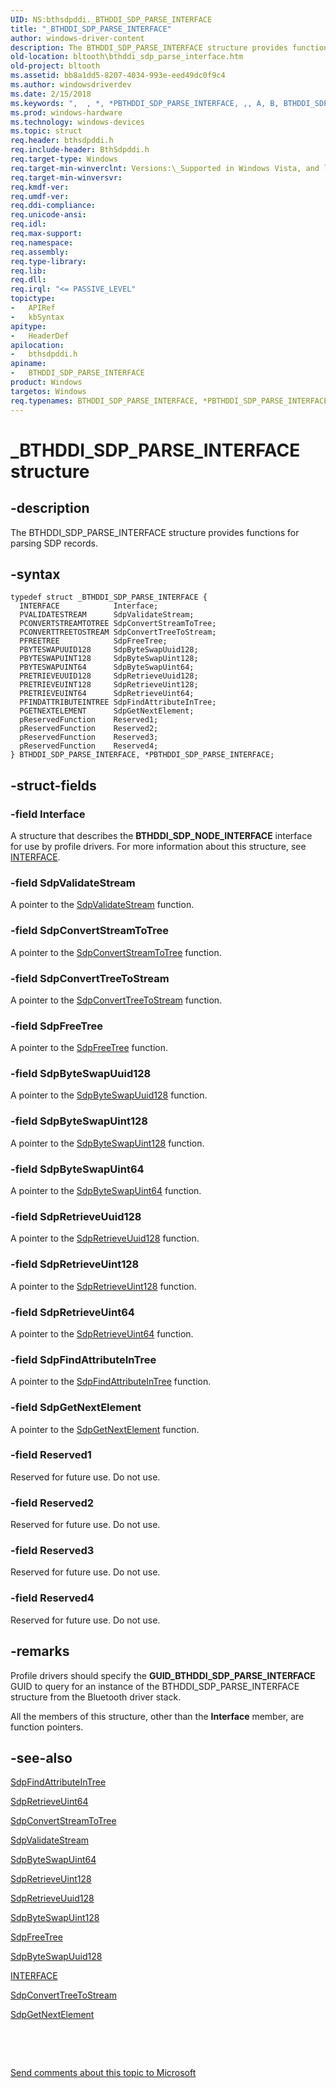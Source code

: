 ```yaml
---
UID: NS:bthsdpddi._BTHDDI_SDP_PARSE_INTERFACE
title: "_BTHDDI_SDP_PARSE_INTERFACE"
author: windows-driver-content
description: The BTHDDI_SDP_PARSE_INTERFACE structure provides functions for parsing SDP records.
old-location: bltooth\bthddi_sdp_parse_interface.htm
old-project: bltooth
ms.assetid: bb8a1dd5-8207-4034-993e-eed49dc0f9c4
ms.author: windowsdriverdev
ms.date: 2/15/2018
ms.keywords: ",  , *, *PBTHDDI_SDP_PARSE_INTERFACE, ,, A, B, BTHDDI_SDP_PARSE_INTERFACE, BTHDDI_SDP_PARSE_INTERFACE structure [Bluetooth Devices], C, D, E, F, H, I, N, P, PBTHDDI_SDP_PARSE_INTERFACE, PBTHDDI_SDP_PARSE_INTERFACE structure pointer [Bluetooth Devices], R, S, T, _, _BTHDDI_SDP_PARSE_INTERFACE, bltooth.bthddi_sdp_parse_interface, bth_structs_9c26fcf9-b84e-4b8d-a6bd-f897428cb921.xml, bthsdpddi/BTHDDI_SDP_PARSE_INTERFACE, bthsdpddi/PBTHDDI_SDP_PARSE_INTERFACE"
ms.prod: windows-hardware
ms.technology: windows-devices
ms.topic: struct
req.header: bthsdpddi.h
req.include-header: BthSdpddi.h
req.target-type: Windows
req.target-min-winverclnt: Versions:\_Supported in Windows Vista, and later.
req.target-min-winversvr: 
req.kmdf-ver: 
req.umdf-ver: 
req.ddi-compliance: 
req.unicode-ansi: 
req.idl: 
req.max-support: 
req.namespace: 
req.assembly: 
req.type-library: 
req.lib: 
req.dll: 
req.irql: "<= PASSIVE_LEVEL"
topictype:
-	APIRef
-	kbSyntax
apitype:
-	HeaderDef
apilocation:
-	bthsdpddi.h
apiname:
-	BTHDDI_SDP_PARSE_INTERFACE
product: Windows
targetos: Windows
req.typenames: BTHDDI_SDP_PARSE_INTERFACE, *PBTHDDI_SDP_PARSE_INTERFACE
---
```


# _BTHDDI_SDP_PARSE_INTERFACE structure


## -description


The BTHDDI_SDP_PARSE_INTERFACE structure provides functions for parsing SDP records.


## -syntax


````
typedef struct _BTHDDI_SDP_PARSE_INTERFACE {
  INTERFACE            Interface;
  PVALIDATESTREAM      SdpValidateStream;
  PCONVERTSTREAMTOTREE SdpConvertStreamToTree;
  PCONVERTTREETOSTREAM SdpConvertTreeToStream;
  PFREETREE            SdpFreeTree;
  PBYTESWAPUUID128     SdpByteSwapUuid128;
  PBYTESWAPUINT128     SdpByteSwapUint128;
  PBYTESWAPUINT64      SdpByteSwapUint64;
  PRETRIEVEUUID128     SdpRetrieveUuid128;
  PRETRIEVEUINT128     SdpRetrieveUint128;
  PRETRIEVEUINT64      SdpRetrieveUint64;
  PFINDATTRIBUTEINTREE SdpFindAttributeInTree;
  PGETNEXTELEMENT      SdpGetNextElement;
  pReservedFunction    Reserved1;
  pReservedFunction    Reserved2;
  pReservedFunction    Reserved3;
  pReservedFunction    Reserved4;
} BTHDDI_SDP_PARSE_INTERFACE, *PBTHDDI_SDP_PARSE_INTERFACE;
````


## -struct-fields




### -field Interface

A structure that describes the 
     <b>BTHDDI_SDP_NODE_INTERFACE</b> interface for use by profile drivers. For more information about this
     structure, see 
     <a href="..\miniport\ns-miniport-_interface.md">INTERFACE</a>.


### -field SdpValidateStream

A pointer to the 
     <a href="..\bthsdpddi\nc-bthsdpddi-pvalidatestream.md">SdpValidateStream</a> function.


### -field SdpConvertStreamToTree

A pointer to the 
     <a href="..\bthsdpddi\nc-bthsdpddi-pconvertstreamtotree.md">
     SdpConvertStreamToTree</a> function.


### -field SdpConvertTreeToStream

A pointer to the 
     <a href="..\bthsdpddi\nc-bthsdpddi-pconverttreetostream.md">
     SdpConvertTreeToStream</a> function.


### -field SdpFreeTree

A pointer to the 
     <a href="..\sdplib\nf-sdplib-sdpfreetree.md">SdpFreeTree</a> function.


### -field SdpByteSwapUuid128

A pointer to the 
     <a href="..\bthsdpddi\nc-bthsdpddi-pbyteswapuuid128.md">SdpByteSwapUuid128</a> function.


### -field SdpByteSwapUint128

A pointer to the 
     <a href="..\bthsdpddi\nc-bthsdpddi-pbyteswapuint128.md">SdpByteSwapUint128</a> function.


### -field SdpByteSwapUint64

A pointer to the 
     <a href="..\bthsdpddi\nc-bthsdpddi-pbyteswapuint64.md">SdpByteSwapUint64</a> function.


### -field SdpRetrieveUuid128

A pointer to the 
     <a href="..\bthsdpddi\nc-bthsdpddi-pretrieveuuid128.md">SdpRetrieveUuid128</a> function.


### -field SdpRetrieveUint128

A pointer to the 
     <a href="..\bthsdpddi\nc-bthsdpddi-pretrieveuint64.md">SdpRetrieveUint128</a> function.


### -field SdpRetrieveUint64

A pointer to the 
     <a href="..\bthsdpddi\nc-bthsdpddi-pretrieveuint64.md">SdpRetrieveUint64</a> function.


### -field SdpFindAttributeInTree

A pointer to the 
     <a href="..\sdplib\nf-sdplib-sdpfindattributeintree.md">
     SdpFindAttributeInTree</a> function.


### -field SdpGetNextElement

A pointer to the 
     <a href="..\bthsdpddi\nc-bthsdpddi-pgetnextelement.md">SdpGetNextElement</a> function.


### -field Reserved1

Reserved for future use. Do not use.


### -field Reserved2

Reserved for future use. Do not use.


### -field Reserved3

Reserved for future use. Do not use.


### -field Reserved4

Reserved for future use. Do not use.


## -remarks



Profile drivers should specify the 
    <b>GUID_BTHDDI_SDP_PARSE_INTERFACE</b> GUID to query for an instance of the BTHDDI_SDP_PARSE_INTERFACE
    structure from the Bluetooth driver stack.

All the members of this structure, other than the 
    <b>Interface</b> member, are function pointers.




## -see-also

<a href="..\sdplib\nf-sdplib-sdpfindattributeintree.md">SdpFindAttributeInTree</a>



<a href="..\bthsdpddi\nc-bthsdpddi-pretrieveuint64.md">SdpRetrieveUint64</a>



<a href="..\bthsdpddi\nc-bthsdpddi-pconvertstreamtotree.md">SdpConvertStreamToTree</a>



<a href="..\bthsdpddi\nc-bthsdpddi-pvalidatestream.md">SdpValidateStream</a>



<a href="..\bthsdpddi\nc-bthsdpddi-pbyteswapuint64.md">SdpByteSwapUint64</a>



<a href="..\bthsdpddi\nc-bthsdpddi-pretrieveuint64.md">SdpRetrieveUint128</a>



<a href="..\bthsdpddi\nc-bthsdpddi-pretrieveuuid128.md">SdpRetrieveUuid128</a>



<a href="..\bthsdpddi\nc-bthsdpddi-pbyteswapuint128.md">SdpByteSwapUint128</a>



<a href="..\sdplib\nf-sdplib-sdpfreetree.md">SdpFreeTree</a>



<a href="..\bthsdpddi\nc-bthsdpddi-pbyteswapuuid128.md">SdpByteSwapUuid128</a>



<a href="..\miniport\ns-miniport-_interface.md">INTERFACE</a>



<a href="..\bthsdpddi\nc-bthsdpddi-pconverttreetostream.md">SdpConvertTreeToStream</a>



<a href="..\bthsdpddi\nc-bthsdpddi-pgetnextelement.md">SdpGetNextElement</a>



 

 

<a href="mailto:wsddocfb@microsoft.com?subject=Documentation%20feedback [bltooth\bltooth]:%20BTHDDI_SDP_PARSE_INTERFACE structure%20 RELEASE:%20(2/15/2018)&amp;body=%0A%0APRIVACY STATEMENT%0A%0AWe use your feedback to improve the documentation. We don't use your email address for any other purpose, and we'll remove your email address from our system after the issue that you're reporting is fixed. While we're working to fix this issue, we might send you an email message to ask for more info. Later, we might also send you an email message to let you know that we've addressed your feedback.%0A%0AFor more info about Microsoft's privacy policy, see http://privacy.microsoft.com/en-us/default.aspx." title="Send comments about this topic to Microsoft">Send comments about this topic to Microsoft</a>

